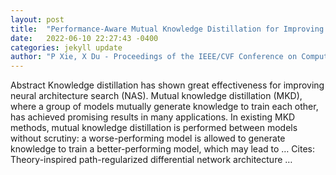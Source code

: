 ```yaml
---
layout: post
title:  "Performance-Aware Mutual Knowledge Distillation for Improving Neural Architecture Search"
date:   2022-06-10 22:27:43 -0400
categories: jekyll update
author: "P Xie, X Du - Proceedings of the IEEE/CVF Conference on Computer …, 2022"
---
```

Abstract Knowledge distillation has shown great effectiveness for improving neural architecture search (NAS). Mutual knowledge distillation (MKD), where a group of models mutually generate knowledge to train each other, has achieved promising results in many applications. In existing MKD methods, mutual knowledge distillation is performed between models without scrutiny: a worse-performing model is allowed to generate knowledge to train a better-performing model, which may lead to …
Cites: ‪Theory-inspired path-regularized differential network architecture …‬  